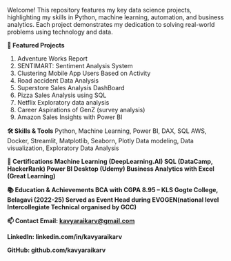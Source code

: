 Welcome! This repository features my key data science projects, highlighting my skills in Python, machine learning, automation, and business analytics. Each project demonstrates my dedication to solving real-world problems using technology and data.

<b>🚀 Featured Projects</b>
1. Adventure Works Report
2. SENTIMART: Sentiment Analysis System
3. Clustering Mobile App Users Based on Activity
4. Road accident Data Analysis
5. Superstore Sales Analysis DashBoard
6. Pizza Sales Analysis using SQL
7. Netflix Exploratory data analysis
8. Career Aspirations of GenZ (survey analysis)
9. Amazon Sales Insights with Power BI
    
<b>🛠️ Skills & Tools</b>
Python, Machine Learning, Power BI, DAX, SQL
AWS, Docker, Streamlit, Matplotlib, Seaborn, Plotly
Data modeling, Data visualization, Exploratory Data Analysis

<b>🏅 Certifications<b>
Machine Learning (DeepLearning.AI)
SQL (DataCamp, HackerRank)
Power BI Desktop (Udemy)
Business Analytics with Excel (Great Learning)

<b>📚 Education & Achievements</b>
BCA with CGPA 8.95 – KLS Gogte College, Belagavi (2022-25)
Served as Event Head during EVOGEN(national level Intercollegiate Technical organised by GCC)

📫 Contact
Email: kavyaraikarv@gmail.com

LinkedIn: linkedin.com/in/kavyaraikarv

GitHub: github.com/kavyaraikarv
